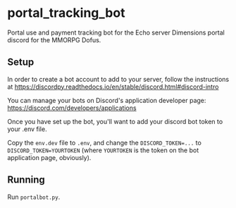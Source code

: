 # portal_tracking_bot

Portal use and payment tracking bot for the Echo server Dimensions portal discord for the MMORPG Dofus.

## Setup

In order to create a bot account to add to your server, follow the instructions at https://discordpy.readthedocs.io/en/stable/discord.html#discord-intro

You can manage your bots on Discord's application developer page: https://discord.com/developers/applications

Once you have set up the bot, you'll want to add your discord bot token to your .env file.

Copy the `env.dev` file to `.env`, and change the `DISCORD_TOKEN=...` to `DISCORD_TOKEN=YOURTOKEN` (where `YOURTOKEN` is the token on the bot application page, obviously).

## Running

Run `portalbot.py`.
